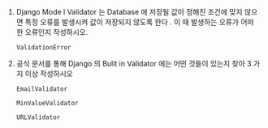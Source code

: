 1. Django Mode l Validator 는 Database 에 저장될 값이 정해진 조건에 맞지 않으면 특정
   오류를 발생시켜 값이 저장되지 않도록 한다 . 이 때 발생하는 오류가 어떠한 오류인지
   작성하시오.

   `ValidationError`



2. 공식 문서를 통해 Django 의 Bulit in Validator 에는 어떤 것들이 있는지 찾아 3 가지 이상
   작성하시오

   `EmailValidator`

   `MinValueValidator`

   `URLValidator`

